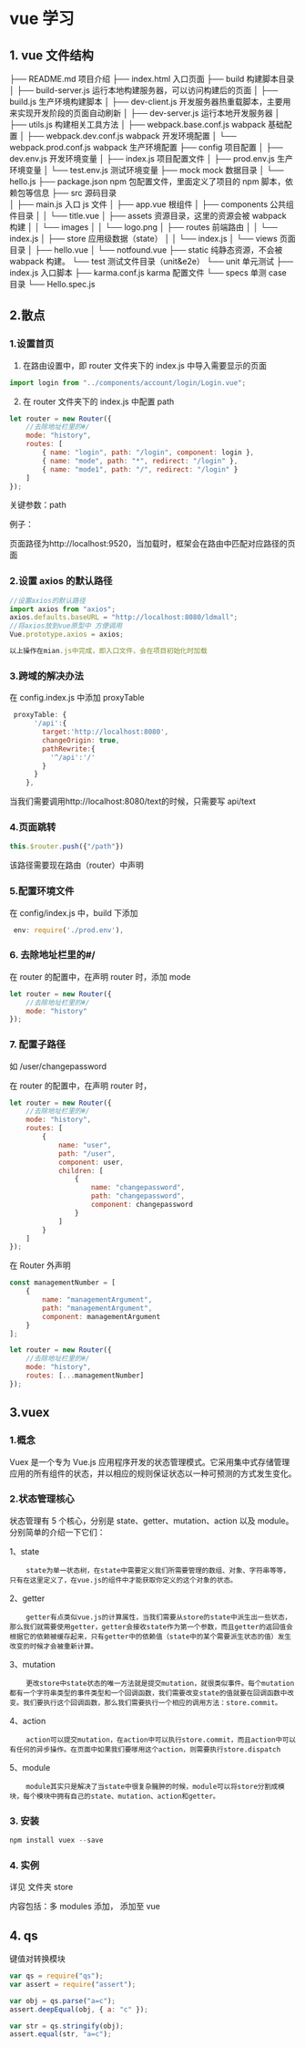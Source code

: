 # vue 学习

## 1. vue 文件结构

├── README.md 项目介绍
├── index.html 入口页面
├── build 构建脚本目录
│ ├── build-server.js 运行本地构建服务器，可以访问构建后的页面
│ ├── build.js 生产环境构建脚本
│ ├── dev-client.js 开发服务器热重载脚本，主要用来实现开发阶段的页面自动刷新
│ ├── dev-server.js 运行本地开发服务器
│ ├── utils.js 构建相关工具方法
│ ├── webpack.base.conf.js wabpack 基础配置
│ ├── webpack.dev.conf.js wabpack 开发环境配置
│ └── webpack.prod.conf.js wabpack 生产环境配置
├── config 项目配置
│ ├── dev.env.js 开发环境变量
│ ├── index.js 项目配置文件
│ ├── prod.env.js 生产环境变量
│ └── test.env.js 测试环境变量
├── mock mock 数据目录
│ └── hello.js
├── package.json npm 包配置文件，里面定义了项目的 npm 脚本，依赖包等信息
├── src 源码目录  
│ ├── main.js 入口 js 文件
│ ├── app.vue 根组件
│ ├── components 公共组件目录
│ │ └── title.vue
│ ├── assets 资源目录，这里的资源会被 wabpack 构建
│ │ └── images
│ │ └── logo.png
│ ├── routes 前端路由
│ │ └── index.js
│ ├── store 应用级数据（state）
│ │ └── index.js
│ └── views 页面目录
│ ├── hello.vue
│ └── notfound.vue
├── static 纯静态资源，不会被 wabpack 构建。
└── test 测试文件目录（unit&e2e）
└── unit 单元测试
├── index.js 入口脚本
├── karma.conf.js karma 配置文件
└── specs 单测 case 目录
└── Hello.spec.js

## 2.散点

### 1.设置首页

1.  在路由设置中，即 router 文件夹下的 index.js 中导入需要显示的页面

```js
import login from "../components/account/login/Login.vue";
```

2.  在 router 文件夹下的 index.js 中配置 path

```js
let router = new Router({
    //去除地址栏里的#/
    mode: "history",
    routes: [
        { name: "login", path: "/login", component: login },
        { name: "mode", path: "*", redirect: "/login" },
        { name: "mode1", path: "/", redirect: "/login" }
    ]
});
```

关键参数：path

例子：

页面路径为http://localhost:9520，当加载时，框架会在路由中匹配对应路径的页面

### 2.设置 axios 的默认路径

```js
//设置axios的默认路径
import axios from "axios";
axios.defaults.baseURL = "http://localhost:8080/ldmall";
//将axios放到vue原型中 方便调用
Vue.prototype.axios = axios;

以上操作在mian.js中完成，即入口文件，会在项目初始化时加载
```

### 3.跨域的解决办法

在 config.index.js 中添加 proxyTable

```js
 proxyTable: {
      '/api':{
        target:'http://localhost:8080',
        changeOrigin: true,
        pathRewrite:{
          '^/api':'/'
        }
      }
    },
```

当我们需要调用http://localhost:8080/text的时候，只需要写 api/text

### 4.页面跳转

```js
this.$router.push({"/path"})
```

该路径需要现在路由（router）中声明

### 5.配置环境文件

在 config/index.js 中，build 下添加

```js
 env: require('./prod.env'),
```

### 6. 去除地址栏里的#/

在 router 的配置中，在声明 router 时，添加 mode

```js
let router = new Router({
    //去除地址栏里的#/
    mode: "history"
});
```

### 7. 配置子路径

如 /user/changepassword

在 router 的配置中，在声明 router 时，

```js
let router = new Router({
    //去除地址栏里的#/
    mode: "history",
    routes: [
        {
            name: "user",
            path: "/user",
            component: user,
            children: [
                {
                    name: "changepassword",
                    path: "changepassword",
                    component: changepassword
                }
            ]
        }
    ]
});
```

在 Router 外声明

```js
const managementNumber = [
    {
        name: "managementArgument",
        path: "managementArgument",
        component: managementArgument
    }
];

let router = new Router({
    //去除地址栏里的#/
    mode: "history",
    routes: [...managementNumber]
});
```

## 3.vuex

### 1.概念

Vuex 是一个专为 Vue.js 应用程序开发的状态管理模式。它采用集中式存储管理应用的所有组件的状态，并以相应的规则保证状态以一种可预测的方式发生变化。

### 2.状态管理核心

状态管理有 5 个核心，分别是 state、getter、mutation、action 以及 module。分别简单的介绍一下它们：

1、state

        state为单一状态树，在state中需要定义我们所需要管理的数组、对象、字符串等等，只有在这里定义了，在vue.js的组件中才能获取你定义的这个对象的状态。

2、getter

        getter有点类似vue.js的计算属性，当我们需要从store的state中派生出一些状态，那么我们就需要使用getter，getter会接收state作为第一个参数，而且getter的返回值会根据它的依赖被缓存起来，只有getter中的依赖值（state中的某个需要派生状态的值）发生改变的时候才会被重新计算。

3、mutation

        更改store中state状态的唯一方法就是提交mutation，就很类似事件。每个mutation都有一个字符串类型的事件类型和一个回调函数，我们需要改变state的值就要在回调函数中改变。我们要执行这个回调函数，那么我们需要执行一个相应的调用方法：store.commit。

4、action

        action可以提交mutation，在action中可以执行store.commit，而且action中可以有任何的异步操作。在页面中如果我们要嗲用这个action，则需要执行store.dispatch

5、module

        module其实只是解决了当state中很复杂臃肿的时候，module可以将store分割成模块，每个模块中拥有自己的state、mutation、action和getter。

### 3. 安装

```js
npm install vuex --save
```

### 4. 实例

详见 文件夹 store

内容包括：多 modules 添加， 添加至 vue

## 4. qs

键值对转换模块

```js
var qs = require("qs");
var assert = require("assert");

var obj = qs.parse("a=c");
assert.deepEqual(obj, { a: "c" });

var str = qs.stringify(obj);
assert.equal(str, "a=c");
```
